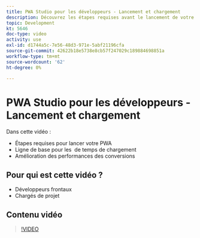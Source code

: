```yaml
---
title: PWA Studio pour les développeurs - Lancement et chargement
description: Découvrez les étapes requises avant le lancement de votre ​ de PWA, la ligne de base du temps de chargement ​ et la manière dont les performances améliorent les conversions.
topic: Development
kt: 5646
doc-type: video
activity: use
exl-id: d1744a5c-7e56-48d3-971e-5abf21196cfa
source-git-commit: 42622b18e5738e8cb57f247029c189884698851a
workflow-type: tm+mt
source-wordcount: '62'
ht-degree: 0%

---
```


# PWA Studio pour les développeurs - Lancement et chargement

Dans cette vidéo :

- Étapes requises pour lancer votre PWA &#x200B;
- Ligne de base pour les &#x200B; de temps de chargement
- Amélioration des performances des conversions

## Pour qui est cette vidéo ?

- Développeurs frontaux
- Chargés de projet

## Contenu vidéo

>[!VIDEO](https://video.tv.adobe.com/v/35717?quality=12&learn=on)
